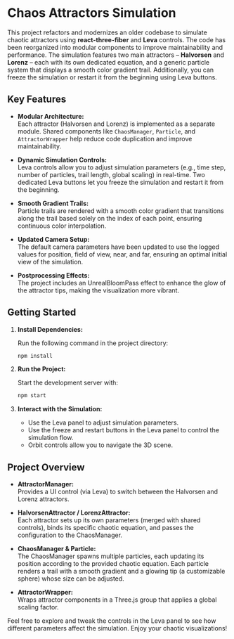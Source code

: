 # Chaos Attractors Simulation

This project refactors and modernizes an older codebase to simulate chaotic attractors using **react-three-fiber** and **Leva** controls. The code has been reorganized into modular components to improve maintainability and performance. The simulation features two main attractors – **Halvorsen** and **Lorenz** – each with its own dedicated equation, and a generic particle system that displays a smooth color gradient trail. Additionally, you can freeze the simulation or restart it from the beginning using Leva buttons.


## Key Features

- **Modular Architecture:**  
  Each attractor (Halvorsen and Lorenz) is implemented as a separate module. Shared components like `ChaosManager`, `Particle`, and `AttractorWrapper` help reduce code duplication and improve maintainability.

- **Dynamic Simulation Controls:**  
  Leva controls allow you to adjust simulation parameters (e.g., time step, number of particles, trail length, global scaling) in real-time. Two dedicated Leva buttons let you freeze the simulation and restart it from the beginning.

- **Smooth Gradient Trails:**  
  Particle trails are rendered with a smooth color gradient that transitions along the trail based solely on the index of each point, ensuring continuous color interpolation.

- **Updated Camera Setup:**  
  The default camera parameters have been updated to use the logged values for position, field of view, near, and far, ensuring an optimal initial view of the simulation.

- **Postprocessing Effects:**  
  The project includes an UnrealBloomPass effect to enhance the glow of the attractor tips, making the visualization more vibrant.



## Getting Started

1. **Install Dependencies:**

   Run the following command in the project directory:
   
   ```sh
   npm install
   ```
   
2. **Run the Project:**

   Start the development server with:
   
   ```sh
   npm start
   ```
   
3. **Interact with the Simulation:**

   - Use the Leva panel to adjust simulation parameters.
   - Use the freeze and restart buttons in the Leva panel to control the simulation flow.
   - Orbit controls allow you to navigate the 3D scene.

## Project Overview

- **AttractorManager:**  
  Provides a UI control (via Leva) to switch between the Halvorsen and Lorenz attractors.

- **HalvorsenAttractor / LorenzAttractor:**  
  Each attractor sets up its own parameters (merged with shared controls), binds its specific chaotic equation, and passes the configuration to the ChaosManager.

- **ChaosManager & Particle:**  
  The ChaosManager spawns multiple particles, each updating its position according to the provided chaotic equation. Each particle renders a trail with a smooth gradient and a glowing tip (a customizable sphere) whose size can be adjusted.

- **AttractorWrapper:**  
  Wraps attractor components in a Three.js group that applies a global scaling factor.


Feel free to explore and tweak the controls in the Leva panel to see how different parameters affect the simulation. Enjoy your chaotic visualizations!
